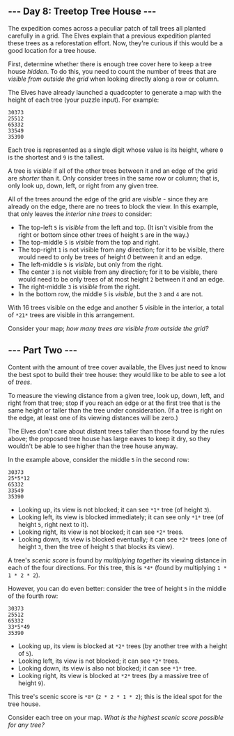 --- Day 8: Treetop Tree House ---
---------------------------------

The expedition comes across a peculiar patch of tall trees all planted carefully in a grid. The Elves explain that a previous expedition planted these trees as a reforestation effort. Now, they're curious if this would be a good location for a tree house.


First, determine whether there is enough tree cover here to keep a tree house *hidden*. To do this, you need to count the number of trees that are *visible from outside the grid* when looking directly along a row or column.


The Elves have already launched a quadcopter to generate a map with the height of each tree (your puzzle input). For example:



```
30373
25512
65332
33549
35390

```

Each tree is represented as a single digit whose value is its height, where `0` is the shortest and `9` is the tallest.


A tree is *visible* if all of the other trees between it and an edge of the grid are *shorter* than it. Only consider trees in the same row or column; that is, only look up, down, left, or right from any given tree.


All of the trees around the edge of the grid are *visible* - since they are already on the edge, there are no trees to block the view. In this example, that only leaves the *interior nine trees* to consider:


* The top-left `5` is *visible* from the left and top. (It isn't visible from the right or bottom since other trees of height `5` are in the way.)
* The top-middle `5` is *visible* from the top and right.
* The top-right `1` is not visible from any direction; for it to be visible, there would need to only be trees of height *0* between it and an edge.
* The left-middle `5` is *visible*, but only from the right.
* The center `3` is not visible from any direction; for it to be visible, there would need to be only trees of at most height `2` between it and an edge.
* The right-middle `3` is *visible* from the right.
* In the bottom row, the middle `5` is *visible*, but the `3` and `4` are not.


With 16 trees visible on the edge and another 5 visible in the interior, a total of `*21*` trees are visible in this arrangement.


Consider your map; *how many trees are visible from outside the grid?*


--- Part Two ---
----------------

Content with the amount of tree cover available, the Elves just need to know the best spot to build their tree house: they would like to be able to see a lot of *trees*.


To measure the viewing distance from a given tree, look up, down, left, and right from that tree; stop if you reach an edge or at the first tree that is the same height or taller than the tree under consideration. (If a tree is right on the edge, at least one of its viewing distances will be zero.)


The Elves don't care about distant trees taller than those found by the rules above; the proposed tree house has large eaves to keep it dry, so they wouldn't be able to see higher than the tree house anyway.


In the example above, consider the middle `5` in the second row:



```
30373
25*5*12
65332
33549
35390

```

* Looking up, its view is not blocked; it can see `*1*` tree (of height `3`).
* Looking left, its view is blocked immediately; it can see only `*1*` tree (of height `5`, right next to it).
* Looking right, its view is not blocked; it can see `*2*` trees.
* Looking down, its view is blocked eventually; it can see `*2*` trees (one of height `3`, then the tree of height `5` that blocks its view).


A tree's *scenic score* is found by *multiplying together* its viewing distance in each of the four directions. For this tree, this is `*4*` (found by multiplying `1 * 1 * 2 * 2`).


However, you can do even better: consider the tree of height `5` in the middle of the fourth row:



```
30373
25512
65332
33*5*49
35390

```

* Looking up, its view is blocked at `*2*` trees (by another tree with a height of `5`).
* Looking left, its view is not blocked; it can see `*2*` trees.
* Looking down, its view is also not blocked; it can see `*1*` tree.
* Looking right, its view is blocked at `*2*` trees (by a massive tree of height `9`).


This tree's scenic score is `*8*` (`2 * 2 * 1 * 2`); this is the ideal spot for the tree house.


Consider each tree on your map. *What is the highest scenic score possible for any tree?*


